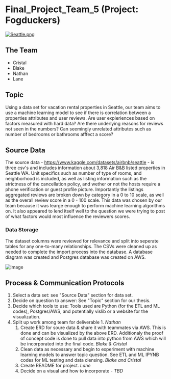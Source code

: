 # Final_Project_Team_5 (Project: Fogduckers) 
[![Seattle.png](https://i.postimg.cc/cLFkXZFD/Seattle.png)](https://postimg.cc/PC8MqGsZ)

## The Team
 - Cristal 
 - Blake
 - Nathan
 - Lane

## Topic
  Using a data set for vacation rental properties in Seattle, our team aims to use a machine learning model to see if there is correlation between a properties attributes and user reviews.  Are user expieriences based on factors measured with hard data?  Are there underlying reasons for reviews not seen in the numbers? Can seemingly unrelated attributes such as number of bedrooms or bathrooms afffect a score?

## Source Data
The source data - https://www.kaggle.com/datasets/airbnb/seattle - is three csv's and includes information about 3,818 Air B&B listed properties in Seattle WA.  Unit specifics such as number of type of rooms, and neighborhood is included, as well as listing information such as the strictness of the cancellation policy, and wether or not the hosts require a phone verification or guest profile picture.  Importantly the listings aggregated reviews are broken down by category in a 0 to 10 scale, as well as the overall review score in a 0 - 100 scale.
This data was chosen by our team because it was learge enough to perform machine learning algorithms on.  It also appeared to lend itself well to the question we were trying to post of what factors would most influence the reviewers scores.

### Data Storage
The dataset columns were reviewed for relevance and split into seperate tables for any one-to-many relationships. The CSVs were cleaned up as needed to complete the import process into the database. A database diagram was created and Postgres database was created on AWS.

![image](https://user-images.githubusercontent.com/111530580/214310650-2832aa6f-cc3a-471c-bb5b-b4b4c9d1af2a.png)

## Process & Communication Protocols 

1. Select a data set: see "Source Data" section for data set. 
2. Decide on question to answer: See "Topic" section for our thesis. 
3. Decide which tools to use: Tools used are Python (for the ETL and ML codes), Postgres/AWS, and potentially vislib or a website for the visualization. 
4. Split up work among team for deliverable 1. *Nathan*
   1. Create ERD for soure data & share it with teammates via AWS. This is done and can be visualized by the above ERD. Additionaly the proof of concept code is done to pull data into python from AWS which will be incorporated into the final code. *Blake & Cristal* 
   2. Clean data as necessary and begin to experiment with machine learning models to answer topic question.  See ETL and ML IPYNB codes for ML testing and data clensing. *Blake and Cristal* 
   3. Create README for project.  *Lane*
   4. Decide on a visual and how to incorporate - *TBD*




